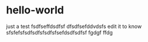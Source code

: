 # hello-world
just a  test
fsdfseffdsdfsf
dfsdfsefddvdsfs
edit it to know
sfsfefsfsdfsdfsfsdfsfsefdsdfsdfsf
fgdgf   ffdg
